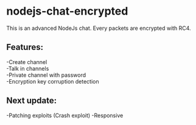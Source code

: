 # nodejs-chat-encrypted
This is an advanced NodeJs chat. Every packets are encrypted with RC4.<br>
## Features:<br>
-Create channel<br>
-Talk in channels<br>
-Private channel with password<br>
-Encryption key corruption detection<br>

## Next update:
-Patching exploits (Crash exploit)
-Responsive
